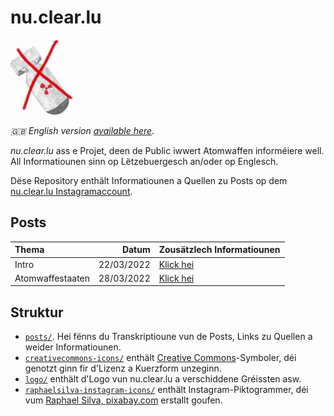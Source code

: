 # nu.clear.lu
<img src="logo/logo-cropped-lowres-noname.jpg" alt="Zeechnung vun enger duerchgestrachener Atomwaff." width="100"/>

_:gb: English version [available here](README.md)_.

_nu.clear.lu_ ass e Projet, deen de Public iwwert Atomwaffen informéiere well.
All Informatiounen sinn op Lëtzebuergesch an/oder op Englesch.

Dëse Repository enthält Informatiounen a Quellen zu Posts op dem [nu.clear.lu Instagramaccount](https://www.instagram.com/nu.clear.lu/).

## Posts
| Thema | Datum | Zousätzlech Informatiounen |
|:-----|---:|:---|
| Intro | 22/03/2022 | [Klick hei](/posts/intro_atomwaffen_relikt) |
| Atomwaffestaaten | 28/03/2022 | [Klick hei](/posts/nuclear_weapon_states) |

## Struktur
- [`posts/`](/posts).
  Hei fënns du Transkriptioune vun de Posts, Links zu Quellen a weider Informatiounen.
- [`creativecommons-icons/`](/creativecommons) enthält [Creative Commons](https://creativecommons.org/)-Symboler, déi genotzt ginn fir d'Lizenz a Kuerzform unzeginn.
- [`logo/`](/logo) enthält d'Logo vun nu.clear.lu a verschiddene Gréissten asw.
- [`raphaelsilva-instagram-icons/`](/raphaelsilva-instagram-icons) enthält Instagram-Piktogrammer, déi vum [Raphael Silva, pixabay.com](https://pixabay.com/users/raphaelsilva-4702998/) erstallt goufen.
